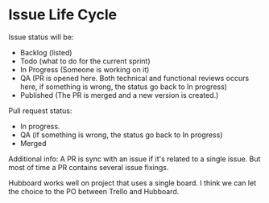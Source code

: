 # Issue Life Cycle

Issue status will be:

* Backlog (listed)
* Todo (what to do for the current sprint)
* In Progress (Someone is working on it)
* QA (PR is opened here. Both technical and functional reviews occurs here, if something is wrong, the status go back to In progress)
* Published (The PR is merged and a new version is created.)

Pull request status:

* In progress.
* QA (if something is wrong, the status go back to In progress)
* Merged

Additional info: A PR is sync with an issue if it's related to a single issue. But most of time a PR contains several issue fixings.

Hubboard works well on project that uses a single board. I think we can let the choice to the PO between Trello and Hubboard.
